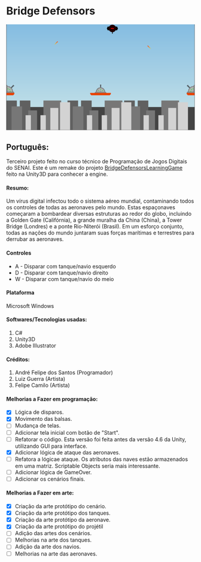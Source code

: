 # Bridge Defensors

![Game Title](https://github.com/Andre220/BridgeDefensors-HD/blob/master/Promocional/GamePlay.png)

## Português:

Terceiro projeto feito no curso técnico de Programação de Jogos Digitais do SENAI. Este é um remake do projeto [BridgeDefensorsLearningGame](https://github.com/Andre220/BridgeDefensorsLearningGame) feito na Unity3D para conhecer a engine.

  #### Resumo:
  
  Um vírus digital infectou todo o sistema aéreo mundial, contaminando todos os controles de todas as aeronaves pelo mundo. Estas espaçonaves começaram a bombardear diversas estruturas ao redor do globo, incluindo a Golden Gate (Califórnia), a grande muralha da China (China), a Tower Bridge (Londres) e a ponte Rio-Niterói (Brasil). 
  Em um esforço conjunto, todas as nações do mundo juntaram suas forças marítimas e terrestres para derrubar as aeronaves.
  
  #### Controles
  * A - Disparar com tanque/navio esquerdo
  * D - Disparar com tanque/navio direito
  * W - Disparar com tanque/navio do meio

  #### Plataforma
  Microsoft Windows
  
  #### Softwares/Tecnologias usadas:
  1. C#
  2. Unity3D
  3. Adobe Illustrator
  
  #### Créditos:
  1. André Felipe dos Santos (Programador)
  2. Luiz Guerra (Artista)
  3. Felipe Camilo (Artista)

  #### Melhorias a Fazer em programação:
  - [X] Lógica de disparos.
  - [X] Movimento das balsas.
  - [ ] Mudança de telas.
  - [ ] Adicionar tela inicial com botão de "Start".
  - [ ] Refatorar o código. Esta versão foi feita antes da versão 4.6 da Unity, utilizando GUI para interface.
  - [X] Adicionar lógica de ataque das aeronaves.
  - [ ] Refatora a lógicae ataque. Os atributos das naves estão armazenados em uma matriz. Scriptable Objects seria mais interessante.
  - [ ] Adicionar lógica de GameOver.
  - [ ] Adicionar os cenários finais.

  #### Melhorias a Fazer em arte:
  - [X] Criação da arte protótipo do cenário.
  - [X] Criação da arte protótipo dos tanques.
  - [X] Criação da arte protótipo da aeronave.
  - [X] Criação da arte protótipo do projétil
  - [ ] Adição das artes dos cenários.
  - [ ] Melhorias na arte dos tanques.
  - [ ] Adição da arte dos navios.
  - [ ] Melhorias na arte das aeronaves.
